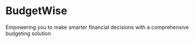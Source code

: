 # BudgetWise
Empowering you to make smarter financial decisions with a comprehensive budgeting solution
